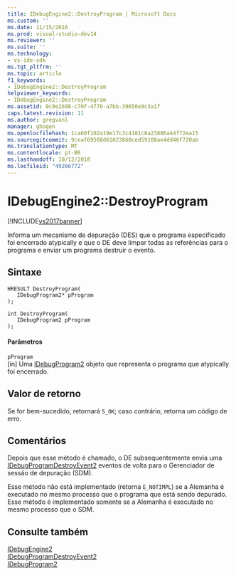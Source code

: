 ```yaml
---
title: IDebugEngine2::DestroyProgram | Microsoft Docs
ms.custom: ''
ms.date: 11/15/2016
ms.prod: visual-studio-dev14
ms.reviewer: ''
ms.suite: ''
ms.technology:
- vs-ide-sdk
ms.tgt_pltfrm: ''
ms.topic: article
f1_keywords:
- IDebugEngine2::DestroyProgram
helpviewer_keywords:
- IDebugEngine2::DestroyProgram
ms.assetid: 0c9e2698-c70f-4770-a7bb-39650e9c3a1f
caps.latest.revision: 11
ms.author: gregvanl
manager: ghogen
ms.openlocfilehash: 1ca60f102a19e17c3c4181c8a23886a44f72ea15
ms.sourcegitcommit: 9ceaf69568d61023868ced59108ae4dd46f720ab
ms.translationtype: MT
ms.contentlocale: pt-BR
ms.lasthandoff: 10/12/2018
ms.locfileid: "49266772"
---
```

# <a name="idebugengine2destroyprogram"></a>IDebugEngine2::DestroyProgram
[!INCLUDE[vs2017banner](../../../includes/vs2017banner.md)]

Informa um mecanismo de depuração (DES) que o programa especificado foi encerrado atypically e que o DE deve limpar todas as referências para o programa e enviar um programa destruir o evento.  
  
## <a name="syntax"></a>Sintaxe  
  
```cpp#  
HRESULT DestroyProgram(   
   IDebugProgram2* pProgram  
);  
```  
  
```cpp#  
int DestroyProgram(   
   IDebugProgram2 pProgram  
);  
```  
  
#### <a name="parameters"></a>Parâmetros  
 `pProgram`  
 [in] Uma [IDebugProgram2](../../../extensibility/debugger/reference/idebugprogram2.md) objeto que representa o programa que atypically foi encerrado.  
  
## <a name="return-value"></a>Valor de retorno  
 Se for bem-sucedido, retornará `S_OK`; caso contrário, retorna um código de erro.  
  
## <a name="remarks"></a>Comentários  
 Depois que esse método é chamado, o DE subsequentemente envia uma [IDebugProgramDestroyEvent2](../../../extensibility/debugger/reference/idebugprogramdestroyevent2.md) eventos de volta para o Gerenciador de sessão de depuração (SDM).  
  
 Esse método não está implementado (retorna `E_NOTIMPL`) se a Alemanha é executado no mesmo processo que o programa que está sendo depurado. Esse método é implementado somente se a Alemanha é executado no mesmo processo que o SDM.  
  
## <a name="see-also"></a>Consulte também  
 [IDebugEngine2](../../../extensibility/debugger/reference/idebugengine2.md)   
 [IDebugProgramDestroyEvent2](../../../extensibility/debugger/reference/idebugprogramdestroyevent2.md)   
 [IDebugProgram2](../../../extensibility/debugger/reference/idebugprogram2.md)

